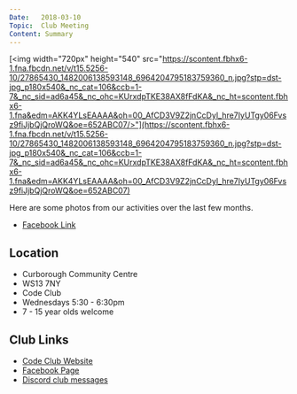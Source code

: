 ```yaml
---
Date:   2018-03-10
Topic:  Club Meeting
Content: Summary
---
```

[<img width="720px" height="540" src="https://scontent.fbhx6-1.fna.fbcdn.net/v/t15.5256-10/27865430_1482006138593148_6964204795183759360_n.jpg?stp=dst-jpg_p180x540&_nc_cat=106&ccb=1-7&_nc_sid=ad6a45&_nc_ohc=KUrxdpTKE38AX8fFdKA&_nc_ht=scontent.fbhx6-1.fna&edm=AKK4YLsEAAAA&oh=00_AfCD3V9Z2jnCcDyl_hre7IyUTgy06Fvsz9fiJjbQjQroWQ&oe=652ABC07/>"](https://scontent.fbhx6-1.fna.fbcdn.net/v/t15.5256-10/27865430_1482006138593148_6964204795183759360_n.jpg?stp=dst-jpg_p180x540&_nc_cat=106&ccb=1-7&_nc_sid=ad6a45&_nc_ohc=KUrxdpTKE38AX8fFdKA&_nc_ht=scontent.fbhx6-1.fna&edm=AKK4YLsEAAAA&oh=00_AfCD3V9Z2jnCcDyl_hre7IyUTgy06Fvsz9fiJjbQjQroWQ&oe=652ABC07)

Here are some photos from our activities over the last few months.

* [Facebook Link](https://www.facebook.com/720665616418529/videos/1482005701926525)

## Location

* Curborough Community Centre
* WS13 7NY
* Code Club
* Wednesdays 5:30 - 6:30pm
* 7 - 15 year olds welcome

## Club Links

* [Code Club Website](https://lichfield-code-club.github.io/)
* [Facebook Page](https://www.facebook.com/LichfieldCoders)
* [Discord club messages](https://discord.gg/szz6xGK)
